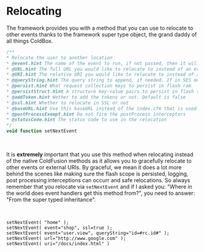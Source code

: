 # Relocating

The framework provides you with a method that you can use to relocate to other events thanks to the framework super type object, the grand daddy of all things ColdBox.

```js
/**
* Relocate the user to another location
* @event.hint The name of the event to run, if not passed, then it will use the default event found in your configuration file
* @URL.hint The full URL you would like to relocate to instead of an event: ex: URL='http://www.google.com'
* @URI.hint The relative URI you would like to relocate to instead of an event: ex: URI='/mypath/awesome/here'
* @queryString.hint The query string to append, if needed. If in SES mode it will be translated to convention name value pairs
* @persist.hint What request collection keys to persist in flash ram
* @persistStruct.hint A structure key-value pairs to persist in flash ram
* @addToken.hint Wether to add the tokens or not. Default is false
* @ssl.hint Whether to relocate in SSL or not
* @baseURL.hint Use this baseURL instead of the index.cfm that is used by default. You can use this for ssl or any full base url you would like to use. Ex: https://mysite.com/index.cfm
* @postProcessExempt.hint Do not fire the postProcess interceptors
* @statusCode.hint The status code to use in the relocation
*/
void function setNextEvent
```
<br>

It is **extremely** important that you use this method when relocating instead of the native ColdFusion methods as it allows you to gracefully relocate to other events or external URIs. By graceful, we mean it does a lot more behind the scenes like making sure the flash scope is persisted, logging, post processing interceptions can occurr and safe relocations. So always remember that you relocate via <code>setNextEvent</code> and if I asked you: "Where in the world does event handlers get this method from?", you need to answer: "From the super typed inheritance".

<br>

```
setNextEvent( "home" );
setNextEvent( event="shop", ssl=true );
setNextEvent( event="user.view", queryString="id=#rc.id#" );
setNextEvent( url="http://www.google.com" );
setNextEvent( uri="/docs/index.html" )

```
